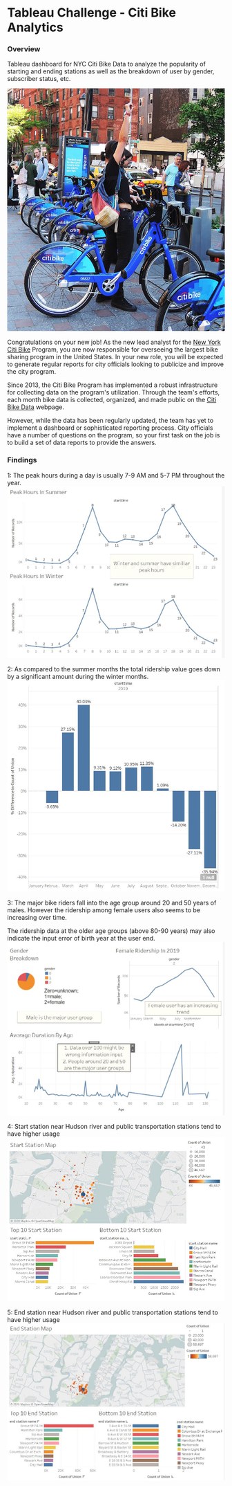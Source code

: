 # Tableau Challenge - Citi Bike Analytics

### Overview
Tableau dashboard for NYC Citi Bike Data to analyze the popularity of starting and ending stations as well as the breakdown of user by gender, subscriber status, etc.

![Citi-Bikes](Images/citi-bike-station-bikes.jpg)

Congratulations on your new job! As the new lead analyst for the [New York Citi Bike](https://en.wikipedia.org/wiki/Citi_Bike) Program, you are now responsible for overseeing the largest bike sharing program in the United States. In your new role, you will be expected to generate regular reports for city officials looking to publicize and improve the city program.

Since 2013, the Citi Bike Program has implemented a robust infrastructure for collecting data on the program's utilization. Through the team's efforts, each month bike data is collected, organized, and made public on the [Citi Bike Data](https://www.citibikenyc.com/system-data) webpage.

However, while the data has been regularly updated, the team has yet to implement a dashboard or sophisticated reporting process. City officials have a number of questions on the program, so your first task on the job is to build a set of data reports to provide the answers.

### Findings

1: The peak hours during a day is usually 7-9 AM and 5-7 PM throughout the year.
![peak hour](Images/peak-hour.JPG)

2: As compared to the summer months the total ridership value goes down by a significant amount during the winter months.
![ridership](Images/ridership.JPG)

3: The major bike riders fall into the age group around 20 and 50 years of males. However the ridership among female users also seems to be increasing over time.

The ridership data at the older age groups (above 80-90 years) may also indicate the input error of birth year at the user end.
![age](Images/age.JPG)

4: Start station near Hudson river and public transportation stations tend to have higher usage
![start station](Images/start-station.JPG)

5: End station near Hudson river and public transportation stations tend to have higher usage
![end station](Images/end-station.JPG)





